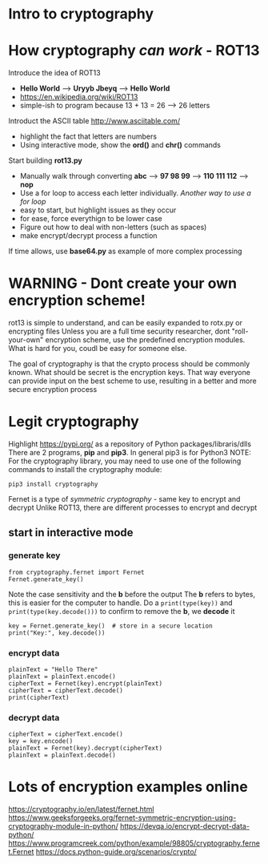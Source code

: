 # Intro to cryptography

# How cryptography *can work* - ROT13
Introduce the idea of ROT13
- **Hello World** --> **Uryyb Jbeyq** --> **Hello World**
- https://en.wikipedia.org/wiki/ROT13
- simple-ish to program because 13 + 13 = 26 --> 26 letters

Introduct the ASCII table http://www.asciitable.com/
- highlight the fact that letters are numbers
- Using interactive mode, show the **ord()** and **chr()** commands

Start building **rot13.py**
- Manually walk through converting **abc** --> **97 98 99** --> **110 111 112** --> **nop**
- Use a for loop to access each letter individually. *Another way to use a for loop*
- easy to start, but highlight issues as they occur
- for ease, force everythign to be lower case
- Figure out how to deal with non-letters (such as spaces)
- make encrypt/decrypt process a function

If time allows, use **base64.py** as example of more complex processing

# WARNING - Dont create your own encryption scheme!
rot13 is simple to understand, and can be easily expanded to rotx.py or encrypting files
Unless you are a full time security researcher, dont "roll-your-own" encryption scheme,
use the predefined encryption modules. What is hard for you, coudl be easy for someone else.

The goal of cryptography is that the crypto process should be commonly known. What should
be secret is the encryption keys. That way everyone can provide input on the best scheme 
to use, resulting in a better and more secure encryption process

# Legit cryptography
Highlight https://pypi.org/ as a repository of Python packages/libraris/dlls
There are 2 programs, **pip** and **pip3**. In general pip3 is for Python3
NOTE: For the cryptography library, you may need to use one of the following commands to install the cryptography module:
```
pip3 install cryptography
```
Fernet is a type of *symmetric cryptography* - same key to encrypt and decrypt
Unlike ROT13, there are different processes to encrypt and decrypt

## start in interactive mode
### generate key
```
from cryptography.fernet import Fernet
Fernet.generate_key()
```
Note the case sensitivity and the **b** before the output
The **b** refers to bytes, this is easier for the computer to handle. 
Do a `print(type(key))`  and `print(type(key.decode()))` to confirm
to remove the **b**, we **decode** it
```
key = Fernet.generate_key()  # store in a secure location
print("Key:", key.decode())
```
### encrypt data
```
plainText = "Hello There"
plainText = plainText.encode()
cipherText = Fernet(key).encrypt(plainText)
cipherText = cipherText.decode()
print(cipherText)
```
### decrypt data
```
cipherText = cipherText.encode()
key = key.encode()
plainText = Fernet(key).decrypt(cipherText)
plainText = plainText.decode()
```






# Lots of encryption examples online
https://cryptography.io/en/latest/fernet.html
https://www.geeksforgeeks.org/fernet-symmetric-encryption-using-cryptography-module-in-python/
https://devqa.io/encrypt-decrypt-data-python/
https://www.programcreek.com/python/example/98805/cryptography.fernet.Fernet
https://docs.python-guide.org/scenarios/crypto/

